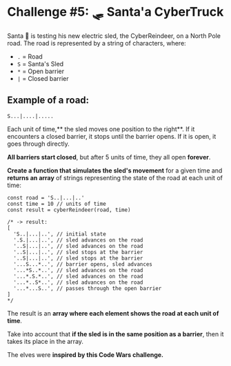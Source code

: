 # Challenge #5: 🛷 Santa'a CyberTruck

Santa 🎅 is testing his new electric sled, the CyberReindeer, on a North Pole road. The road is represented by a string of characters, where:

- `.` = Road
- `S` = Santa's Sled
- `*` = Open barrier
- `|` = Closed barrier

## Example of a road:

`S...|....|.....`

Each unit of time,** the sled moves one position to the right**. If it encounters a closed barrier, it stops until the barrier opens. If it is open, it goes through directly.

**All barriers start closed**, but after 5 units of time, they all open **forever**.

**Create a function that simulates the sled's movement** for a given time and **returns an array** of strings representing the state of the road at each unit of time:

```
const road = 'S..|...|..'
const time = 10 // units of time
const result = cyberReindeer(road, time)

/* -> result:
[
  'S..|...|..', // initial state
  '.S.|...|..', // sled advances on the road
  '..S|...|..', // sled advances on the road
  '..S|...|..', // sled stops at the barrier
  '..S|...|..', // sled stops at the barrier
  '...S...*..', // barrier opens, sled advances
  '...*S..*..', // sled advances on the road
  '...*.S.*..', // sled advances on the road
  '...*..S*..', // sled advances on the road
  '...*...S..', // passes through the open barrier
]
*/
```

The result is an **array where each element shows the road at each unit of time**.

Take into account that **if the sled is in the same position as a barrier**, then it takes its place in the array.

The elves were **inspired by this Code Wars challenge.**
